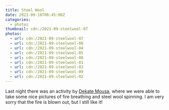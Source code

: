 ```yaml
---
title: Steel Wool
date: 2021-09-16T06:45:00Z
categories:
  - photos
thumbnail: cdn:/2021-09-steelwool-07
photos:
  - url: cdn:/2021-09-steelwool-07
  - url: cdn:/2021-09-steelwool-06
  - url: cdn:/2021-09-steelwool-04
  - url: cdn:/2021-09-steelwool-05
  - url: cdn:/2021-09-steelwool-08
  - url: cdn:/2021-09-steelwool-01
  - url: cdn:/2021-09-steelwool-03
  - url: cdn:/2021-09-steelwool-09
  - url: cdn:/2021-09-steelwool-02
---
```


<style>
.fg-2021-09-16-fire-steelwool {
  grid-template-columns: repeat(6, 1fr);
  grid-template-areas:
    "a a a b b b"
    "c c c d d d"
    "e e e e e e"
    "f f g g h h"
    "i i i i i i";
}

.fg-2021-09-16-fire-steelwool > *:nth-child(1) { grid-area: a; }
.fg-2021-09-16-fire-steelwool > *:nth-child(2) { grid-area: b; }
.fg-2021-09-16-fire-steelwool > *:nth-child(3) { grid-area: c; }
.fg-2021-09-16-fire-steelwool > *:nth-child(4) { grid-area: d; }
.fg-2021-09-16-fire-steelwool > *:nth-child(5) { grid-area: e; }
.fg-2021-09-16-fire-steelwool > *:nth-child(6) { grid-area: f; }
.fg-2021-09-16-fire-steelwool > *:nth-child(7) { grid-area: g; }
.fg-2021-09-16-fire-steelwool > *:nth-child(8) { grid-area: h; }
.fg-2021-09-16-fire-steelwool > *:nth-child(9) { grid-area: i; }
</style>

Last night there was an activity by [Dekate Mousa](https://dekatemousa.nl/), where we were able to take some nice pictures of fire breathing and steel wool spinning. I am very sorry that the fire is blown out, but I still like it!
